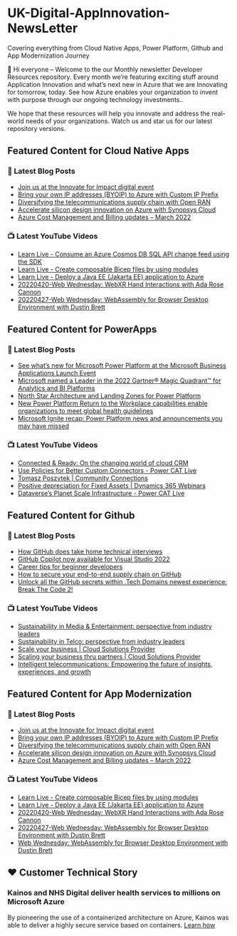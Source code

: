 # UK-Digital-AppInnovation-NewsLetter

Covering everything from Cloud Native Apps, Power Platform, Github and App Modernization Journey

👋 Hi everyone – Welcome to the our Monthly newsletter Developer Resources repository. Every month we’re featuring exciting stuff around Application Innovation and what’s next new in Azure that we are Innovating for tomorrow, today. See how Azure enables your organization to invent with purpose through our ongoing technology investments..


We hope that these resources will help you innovate and address the real-world needs of your organizations. Watch us and star us for our latest repository versions.

## Featured Content for Cloud Native Apps


### 📝 Latest Blog Posts

    
<!-- BLOGCNA:START -->
- [Join us at the Innovate for Impact digital event](https://azure.microsoft.com/blog/join-us-at-the-innovate-for-impact-digital-event/)
- [Bring your own IP addresses (BYOIP) to Azure with Custom IP Prefix](https://azure.microsoft.com/blog/bring-your-own-ip-addresses-byoip-to-azure-with-custom-ip-prefix/)
- [Diversifying the telecommunications supply chain with Open RAN](https://azure.microsoft.com/blog/diversifying-the-telecommunications-supply-chain-with-open-ran/)
- [Accelerate silicon design innovation on Azure with Synopsys Cloud](https://azure.microsoft.com/blog/accelerate-silicon-design-innovation-on-azure-with-synopsys-cloud/)
- [Azure Cost Management and Billing updates – March 2022](https://azure.microsoft.com/blog/azure-cost-management-and-billing-updates-march-2022/)
<!-- BLOGCNA:END -->

### 📺 Latest YouTube Videos

 
<!-- YOUTUBECNA:START -->
- [Learn Live - Consume an Azure Cosmos DB SQL API change feed using the SDK](https://www.youtube.com/watch?v=RZl6mXQ7ctc)
- [Learn Live - Create composable Bicep files by using modules](https://www.youtube.com/watch?v=pKwbIyqxGY8)
- [Learn Live - Deploy a Java EE &lpar;Jakarta EE&rpar; application to Azure](https://www.youtube.com/watch?v=UZttBmL7NEw)
- [20220420-Web Wednesday: WebXR Hand Interactions with Ada Rose Cannon](https://www.youtube.com/watch?v=lsNkuFH8dtM)
- [20220427-Web Wednesday: WebAssembly for Browser Desktop Environment with Dustin Brett](https://www.youtube.com/watch?v=iInbtInEwS8)
<!-- YOUTUBECNA:END -->

##  Featured Content for PowerApps
### 📝 Latest Blog Posts
<!-- BLOGPOWER:START -->
- [See what’s new for Microsoft Power Platform at the Microsoft Business Applications Launch Event](https://cloudblogs.microsoft.com/powerplatform/2022/03/30/see-whats-new-for-microsoft-power-platform-at-the-microsoft-business-applications-launch-event/)
- [Microsoft named a Leader in the 2022 Gartner® Magic Quadrant™ for Analytics and BI Platforms](https://powerbi.microsoft.com/en-us/blog/microsoft-named-a-leader-in-the-2022-gartner-magic-quadrant-for-analytics-and-bi-platforms/)
- [North Star Architecture and Landing Zones for Power Platform](https://cloudblogs.microsoft.com/powerplatform/2022/02/18/north-star-architecture-and-landing-zones-for-power-platform/)
- [New Power Platform Return to the Workplace capabilities enable organizations to meet global health guidelines](https://cloudblogs.microsoft.com/powerplatform/2021/11/30/new-power-platform-return-to-the-workplace-capabilities-enable-organizations-to-meet-global-health-guidelines/)
- [Microsoft Ignite recap: Power Platform news and announcements you may have missed](https://cloudblogs.microsoft.com/powerplatform/2021/11/18/microsoft-ignite-recap-power-platform-news-and-announcements-you-may-have-missed/)
<!-- BLOGPOWER:END -->
 ### 📺 Latest YouTube Videos
    
<!-- YOUTUBEPOWER:START -->
- [Connected &amp; Ready: On the changing world of cloud CRM](https://www.youtube.com/watch?v=1im9A3Xqc78)
- [Use Policies for Better Custom Connectors - Power CAT Live](https://www.youtube.com/watch?v=RMX7dPXHBS4)
- [Tomasz Poszytek | Community Connections](https://www.youtube.com/watch?v=qU4mCmnZZqc)
- [Positive depreciation for Fixed Assets | Dynamics 365 Webinars](https://www.youtube.com/watch?v=EnCStheXuZk)
- [Dataverse’s Planet Scale Infrastructure - Power CAT Live](https://www.youtube.com/watch?v=QlQmBPYAK8I)
<!-- YOUTUBEPOWER:END -->

##  Featured Content for Github
### 📝 Latest Blog Posts
<!-- BLOGGITHUB:START -->
- [How GitHub does take home technical interviews](https://github.blog/2022-03-31-how-github-does-take-home-technical-interviews/)
- [GitHub Copilot now available for Visual Studio 2022](https://github.blog/2022-03-29-github-copilot-now-available-for-visual-studio-2022/)
- [Career tips for beginner developers](https://github.blog/2022-03-29-career-tips-for-beginner-developers/)
- [How to secure your end-to-end supply chain on GitHub](https://github.blog/2022-03-28-how-to-secure-your-end-to-end-supply-chain-on-github/)
- [Unlock all the GitHub secrets within .Tech Domains newest experience: Break The Code 2!](https://github.blog/2022-03-25-unlock-github-secrets-next-techs-break-the-code-2/)
<!-- BLOGGITHUB:END -->
### 📺 Latest YouTube Videos
<!-- YOUTUBEGITHUB:START -->
- [Sustainability in Media &amp; Entertainment: perspective from industry leaders](https://www.youtube.com/watch?v=p92ze8Wr4J8)
- [Sustainability in Telco: perspective from industry leaders](https://www.youtube.com/watch?v=umeu4BkO7EA)
- [Scale your business | Cloud Solutions Provider](https://www.youtube.com/watch?v=yC9d52PsuOg)
- [Scaling your business thru partners | Cloud Solutions Provider](https://www.youtube.com/watch?v=X33C-RV9dZc)
- [Intelligent telecommunications: Empowering the future of insights, experiences, and growth](https://www.youtube.com/watch?v=d568RFbCLz0)
<!-- YOUTUBEGITHUB:END -->
##  Featured Content for App Modernization
### 📝 Latest Blog Posts
<!-- BLOGAPPMOD:START -->
- [Join us at the Innovate for Impact digital event](https://azure.microsoft.com/blog/join-us-at-the-innovate-for-impact-digital-event/)
- [Bring your own IP addresses (BYOIP) to Azure with Custom IP Prefix](https://azure.microsoft.com/blog/bring-your-own-ip-addresses-byoip-to-azure-with-custom-ip-prefix/)
- [Diversifying the telecommunications supply chain with Open RAN](https://azure.microsoft.com/blog/diversifying-the-telecommunications-supply-chain-with-open-ran/)
- [Accelerate silicon design innovation on Azure with Synopsys Cloud](https://azure.microsoft.com/blog/accelerate-silicon-design-innovation-on-azure-with-synopsys-cloud/)
- [Azure Cost Management and Billing updates – March 2022](https://azure.microsoft.com/blog/azure-cost-management-and-billing-updates-march-2022/)
<!-- BLOGAPPMOD:END -->
### 📺 Latest YouTube Videos
<!-- YOUTUBEAPPMOD:START -->
- [Learn Live - Create composable Bicep files by using modules](https://www.youtube.com/watch?v=pKwbIyqxGY8)
- [Learn Live - Deploy a Java EE &lpar;Jakarta EE&rpar; application to Azure](https://www.youtube.com/watch?v=UZttBmL7NEw)
- [20220420-Web Wednesday: WebXR Hand Interactions with Ada Rose Cannon](https://www.youtube.com/watch?v=lsNkuFH8dtM)
- [20220427-Web Wednesday: WebAssembly for Browser Desktop Environment with Dustin Brett](https://www.youtube.com/watch?v=iInbtInEwS8)
- [Web Wednesday: WebAssembly for Browser Desktop Environment with Dustin Brett](https://www.youtube.com/watch?v=FP9b33Y01hU)
<!-- YOUTUBEAPPMOD:END -->


## ♥️ Customer Technical Story 

### Kainos and NHS Digital deliver health services to millions on Microsoft Azure

By pioneering the use of a containerized architecture on Azure, Kainos was able to deliver a highly secure service based on containers. [Learn how](https://customers.microsoft.com/en-us/story/1368348549535774520-kainos-and-nhs-digital-deliver-health-services-to-millions-on-microsoft-azure)

